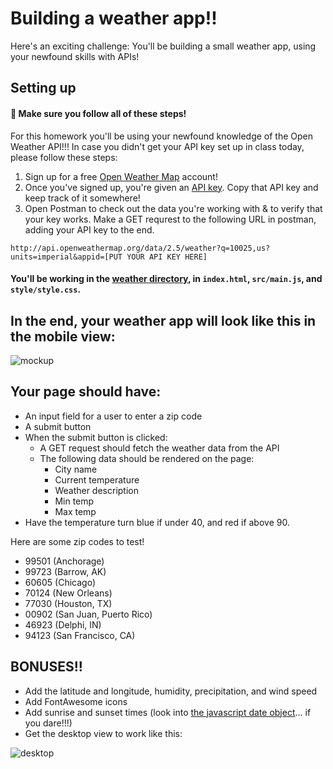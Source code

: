 # Building a weather app!!

Here's an exciting challenge: You'll be building a small weather app, using your newfound skills with APIs!

## Setting up

#### 🚀 Make sure you follow all of these steps!

For this homework you'll be using your newfound knowledge of the Open Weather API!!! In case you didn't get your API key set up in class today, please follow these steps:

1. Sign up for a free [Open Weather Map](https://home.openweathermap.org/users/sign_up) account!
2. Once you've signed up, you're given an [API key](https://home.openweathermap.org/api_keys). Copy that API key and keep track of it somewhere!
3. Open Postman to check out the data you're working with & to verify that your key works. Make a GET requrest to the following URL in postman, adding your API key to the end.

```
http://api.openweathermap.org/data/2.5/weather?q=10025,us?units=imperial&appid=[PUT YOUR API KEY HERE]
```

#### You'll be working in the [weather directory](./weather/), in `index.html`, `src/main.js`, and `style/style.css`.

## In the end, your weather app will look like this in the mobile view:

![mockup](./assets/mobile.jpg)

## Your page should have:
- An input field for a user to enter a zip code
- A submit button
- When the submit button is clicked:
    - A GET request should fetch the weather data from the API
    - The following data should be rendered on the page:
        - City name
        - Current temperature
        - Weather description
        - Min temp
        - Max temp
- Have the temperature turn blue if under 40, and red if above 90.

Here are some zip codes to test!
- 99501 (Anchorage)
- 99723 (Barrow, AK)
- 60605 (Chicago)
- 70124 (New Orleans)
- 77030 (Houston, TX)
- 00902 (San Juan, Puerto Rico)
- 46923 (Delphi, IN)
- 94123 (San Francisco, CA)

## BONUSES!!

- Add the latitude and longitude, humidity, precipitation, and wind speed
- Add FontAwesome icons
- Add sunrise and sunset times (look into [the javascript date object](https://developer.mozilla.org/en-US/docs/Web/JavaScript/Reference/Global_Objects/Date)... if you dare!!!)
- Get the desktop view to work like this:

![desktop](./assets/desktop.jpg)

